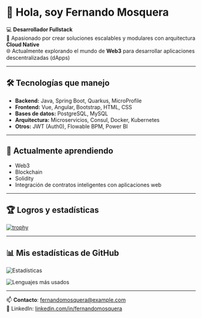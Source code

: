 # 👋 Hola, soy Fernando Mosquera

💻 **Desarrollador Fullstack**  
🚀 Apasionado por crear soluciones escalables y modulares con arquitectura **Cloud Native**  
🌐 Actualmente explorando el mundo de **Web3** para desarrollar aplicaciones descentralizadas (dApps)

---

## 🛠 Tecnologías que manejo
- **Backend:** Java, Spring Boot, Quarkus, MicroProfile
- **Frontend:** Vue, Angular, Bootstrap, HTML, CSS
- **Bases de datos:** PostgreSQL, MySQL
- **Arquitectura:** Microservicios, Consul, Docker, Kubernetes
- **Otros:** JWT (Auth0), Flowable BPM, Power BI

---

## 🌱 Actualmente aprendiendo
- Web3
- Blockchain
- Solidity
- Integración de contratos inteligentes con aplicaciones web

---

## 🏆 Logros y estadísticas
[![trophy](https://github-profile-trophy.vercel.app/?username=fercho-97&theme=onedark)](https://github.com/ryo-ma/github-profile-trophy)

---

## 📊 Mis estadísticas de GitHub
![Estadísticas](https://github-readme-stats.vercel.app/api?username=fercho-97&show_icons=true&theme=radical)

![Lenguajes más usados](https://github-readme-stats.vercel.app/api/top-langs/?username=fercho-97&layout=compact&theme=radical)

---

📫 **Contacto**: [fernandomosquera@example.com](mailto:luismosquera97@gmail.com)  
💼 LinkedIn: [linkedin.com/in/fernandomosquera](https://www.linkedin.com/in/fernando-mosquera-romero)
